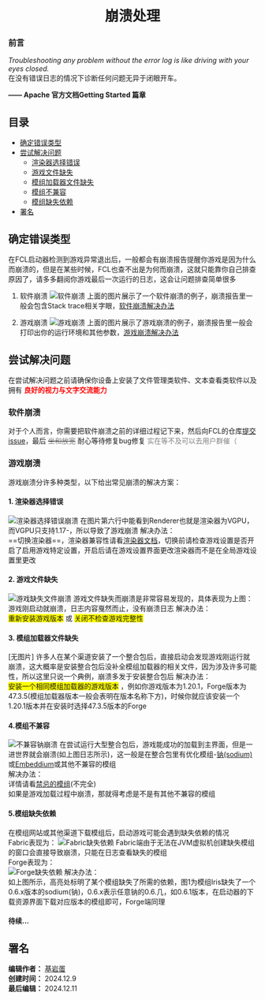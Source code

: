 <div align="center">

# 崩溃处理

</div>

### 前言
*Troubleshooting any problem without the error log is like driving with your eyes closed.* <br />在没有错误日志的情况下诊断任何问题无异于闭眼开车。

**—— Apache 官方文档Getting Started 篇章**

## 目录
- [确定错误类型](#确定错误类型)
- [尝试解决问题](#尝试解决问题)
  - [渲染器选择错误](#1.渲染器选择错误)
  - [游戏文件缺失](#2.游戏文件缺失)
  - [模组加载器文件缺失](#3.模组加载器文件缺失)
  - [模组不兼容](#4.模组不兼容)
  - [模组缺失依赖](#5.模组缺失依赖)
- [署名](#署名)
## 确定错误类型
在FCL启动器检测到游戏异常退出后，一般都会有崩溃报告提醒你游戏是因为什么而崩溃的，但是在某些时候，FCL也查不出是为何而崩溃，这就只能靠你自己排查原因了，请多多翻阅你游戏最后一次运行的日志，这会让问题排查简单很多

1. 软件崩溃
![软件崩溃](./img/crash1.jpg)
上面的图片展示了一个软件崩溃的例子，崩溃报告里一般会包含Stack trace相关字眼，[软件崩溃解决办法](#软件崩溃)

2. 游戏崩溃
![游戏崩溃](./img/crash2.jpg)
上面的图片展示了游戏崩溃的例子，崩溃报告里一般会打印出你的运行环境和其他参数，[游戏崩溃解决办法](#游戏崩溃)

## 尝试解决问题

在尝试解决问题之前请确保你设备上安装了文件管理类软件、文本查看类软件以及拥有
**<span style="color: red;">良好的视力与文字交流能力</span>**
### 软件崩溃

对于个人而言，你需要把软件崩溃之前的详细过程记下来，然后向FCL的仓库[提交issue](https://github.com/FCL-Team/FoldCraftLauncher/issues)，最后
~~<span style="color: gray;">坐和放宽</span>~~
耐心等待修复bug修复
<span style="color: gray;">实在等不及可以去用户群催（</span>

### 游戏崩溃
游戏崩溃分许多种类型，以下给出常见崩溃的解决方案：
#### 1. 渲染器选择错误
![渲染器选择错误崩溃](img/crash2.jpg)
在图片第六行中能看到Renderer也就是渲染器为VGPU，而VGPU只支持1.17-，所以导致了游戏崩溃
解决办法：<br />
==切换渲染器==，渲染器兼容性请看[渲染器文档](http://fcl.asia/docs/GL.html)，切换前请检查游戏设置是否开启了启用游戏特定设置，开启后请在游戏设置界面更改渲染器而不是在全局游戏设置里更改
#### 2. 游戏文件缺失
![游戏缺失文件崩溃](img/crash3.jpg)
游戏文件缺失而崩溃是非常容易发现的，具体表现为上图：游戏刚启动就崩溃，日志内容戛然而止，没有崩溃日志
解决办法：<br />
<span style="background-color: yellow">重新安装游戏版本</span>
或
<span style="background-color: yellow">关闭不检查游戏完整性</span>
#### 3. 模组加载器文件缺失
[无图片]
许多人在某个渠道安装了一个整合包后，直接启动会发现游戏刚运行就崩溃，这大概率是安装整合包后没补全模组加载器的相关文件，因为涉及许多可能性，所以这里只说一个典例，崩溃多发于安装整合包后
解决办法： <br />
<span style="background-color: yellow">安装一个相同模组加载器的游戏版本</span>
，例如你游戏版本为1.20.1，Forge版本为47.3.5(模组加载器版本一般会表明在版本名称下方)，时候你就应该安装一个1.20.1版本并在安装时选择47.3.5版本的Forge
#### 4.模组不兼容
![不兼容钠崩溃](img/crash4.jpg)
在尝试运行大型整合包后，游戏能成功的加载到主界面，但是一进世界就会崩溃(如上图日志所示)，这一般是在整合包里有优化模组-[钠(sodium)](https://www.curseforge.com/minecraft/mc-mods/sodium)或[Embeddium](https://www.curseforge.com/minecraft/mc-mods/embeddium)或其他不兼容的模组<br />
解决办法：<br />
详情请看[禁忌的模组](http://fcl.asia/docs/mods.html)(不完全)
<br />
如果是游戏加载过程中崩溃，那就得考虑是不是有其他不兼容的模组

#### 5.模组缺失依赖
在模组网站或其他渠道下载模组后，启动游戏可能会遇到缺失依赖的情况<br />Fabric表现为：
![Fabric缺失依赖](img/crash5.jpg)
Fabric端由于无法在JVM虚拟机创建缺失模组的窗口会直接导致崩溃，只能在日志查看缺失的模组<br />
Forge表现为：<br />
![Forge缺失依赖](img/crash6.jpg)
解决办法：<br />
如上图所示，高亮处标明了某个模组缺失了所需的依赖，图1为模组Iris缺失了一个0.6.x版本的sodium(钠)，0.6.x表示任意钠的0.6.几，如0.6.1版本，在启动器的下载资源界面下载对应版本的模组即可，Forge端同理

#### 待续...

## 署名 
  
 **编辑作者：** [基岩蛋](https://github.com/BedrockEgg) <br /> **创建时间：** 2024.12.9 <br />**最后编辑：** 2024.12.11